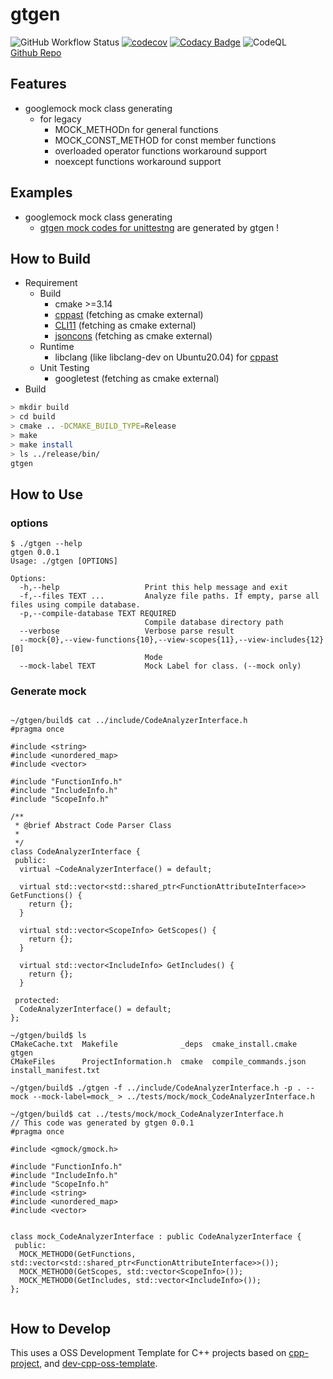 
# gtgen

![GitHub Workflow Status](https://img.shields.io/github/workflow/status/Torimune29/gtgen/CI)
[![codecov](https://codecov.io/gh/Torimune29/gtgen/branch/main/graph/badge.svg)](https://codecov.io/gh/Torimune29/gtgen)
[![Codacy Badge](https://app.codacy.com/project/badge/Grade/4ab150dd86c44db9ba17df846aa309a3)](https://www.codacy.com/gh/Torimune29/gtgen/dashboard?utm_source=github.com&amp;utm_medium=referral&amp;utm_content=Torimune29/dev-cpp-oss-template&amp;utm_campaign=Badge_Grade)
![CodeQL](https://github.com/Torimune29/gtgen/workflows/CodeQL/badge.svg)
<br>[Github Repo](https://github.com/Torimune29/gtgen)

## Features

- googlemock mock class generating
  - for legacy
    - MOCK_METHODn for general functions
    - MOCK_CONST_METHOD for const member functions
    - overloaded operator functions workaround support
    - noexcept functions workaround support

## Examples

- googlemock mock class generating
  - [gtgen mock codes for unittestng](https://github.com/Torimune29/gtgen/tree/main/tests/units/mocks) are generated by gtgen !

## How to Build

- Requirement
  - Build
    - cmake >=3.14
    - [cppast](https://github.com/foonathan/cppast) (fetching as cmake external)
    - [CLI11](https://github.com/CLIUtils/CLI11) (fetching as cmake external)
    - [jsoncons](https://github.com/danielaparker/jsoncons) (fetching as cmake external)
  - Runtime
    - libclang (like libclang-dev on Ubuntu20.04) for [cppast](<https://github.com/foonathan/cppast>)
  - Unit Testing
    - googletest (fetching as cmake external)
- Build

```bash
> mkdir build
> cd build
> cmake .. -DCMAKE_BUILD_TYPE=Release
> make
> make install
> ls ../release/bin/
gtgen

```

## How to Use

### options

```
$ ./gtgen --help
gtgen 0.0.1
Usage: ./gtgen [OPTIONS]

Options:
  -h,--help                   Print this help message and exit
  -f,--files TEXT ...         Analyze file paths. If empty, parse all files using compile database.
  -p,--compile-database TEXT REQUIRED
                              Compile database directory path
  --verbose                   Verbose parse result
  --mock{0},--view-functions{10},--view-scopes{11},--view-includes{12} [0]
                              Mode
  --mock-label TEXT           Mock Label for class. (--mock only)

```

### Generate mock

```

~/gtgen/build$ cat ../include/CodeAnalyzerInterface.h
#pragma once

#include <string>
#include <unordered_map>
#include <vector>

#include "FunctionInfo.h"
#include "IncludeInfo.h"
#include "ScopeInfo.h"

/**
 * @brief Abstract Code Parser Class
 *
 */
class CodeAnalyzerInterface {
 public:
  virtual ~CodeAnalyzerInterface() = default;

  virtual std::vector<std::shared_ptr<FunctionAttributeInterface>> GetFunctions() {
    return {};
  }

  virtual std::vector<ScopeInfo> GetScopes() {
    return {};
  }

  virtual std::vector<IncludeInfo> GetIncludes() {
    return {};
  }

 protected:
  CodeAnalyzerInterface() = default;
};

~/gtgen/build$ ls
CMakeCache.txt  Makefile              _deps  cmake_install.cmake    gtgen
CMakeFiles      ProjectInformation.h  cmake  compile_commands.json  install_manifest.txt

~/gtgen/build$ ./gtgen -f ../include/CodeAnalyzerInterface.h -p . --mock --mock-label=mock_ > ../tests/mock/mock_CodeAnalyzerInterface.h

~/gtgen/build$ cat ../tests/mock/mock_CodeAnalyzerInterface.h
// This code was generated by gtgen 0.0.1
#pragma once

#include <gmock/gmock.h>

#include "FunctionInfo.h"
#include "IncludeInfo.h"
#include "ScopeInfo.h"
#include <string>
#include <unordered_map>
#include <vector>


class mock_CodeAnalyzerInterface : public CodeAnalyzerInterface {
 public:
  MOCK_METHOD0(GetFunctions, std::vector<std::shared_ptr<FunctionAttributeInterface>>());
  MOCK_METHOD0(GetScopes, std::vector<ScopeInfo>());
  MOCK_METHOD0(GetIncludes, std::vector<IncludeInfo>());
};


```

## How to Develop

This uses a OSS Development Template for C++ projects based on [cpp-project](https://github.com/bsamseth/cpp-project), and [dev-cpp-oss-template](https://github.com/Torimune29/dev-cpp-oss-template).
